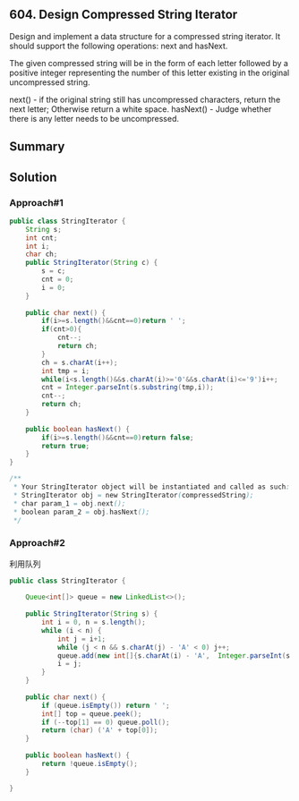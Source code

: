 ## 604. Design Compressed String Iterator
Design and implement a data structure for a compressed string iterator. It should support the following operations: next and hasNext.

The given compressed string will be in the form of each letter followed by a positive integer representing the number of this letter existing in the original uncompressed string.

next() - if the original string still has uncompressed characters, return the next letter; Otherwise return a white space.
hasNext() - Judge whether there is any letter needs to be uncompressed.
## Summary

## Solution

### Approach#1

```java
public class StringIterator {
    String s;
    int cnt;
    int i;
    char ch;
    public StringIterator(String c) {
        s = c;
        cnt = 0;
        i = 0;
    }
    
    public char next() {
        if(i>=s.length()&&cnt==0)return ' ';
        if(cnt>0){
            cnt--;
            return ch;
        }
        ch = s.charAt(i++);
        int tmp = i;
        while(i<s.length()&&s.charAt(i)>='0'&&s.charAt(i)<='9')i++;
        cnt = Integer.parseInt(s.substring(tmp,i));
        cnt--;
        return ch;
    }
    
    public boolean hasNext() {
        if(i>=s.length()&&cnt==0)return false;
        return true;
    }
}

/**
 * Your StringIterator object will be instantiated and called as such:
 * StringIterator obj = new StringIterator(compressedString);
 * char param_1 = obj.next();
 * boolean param_2 = obj.hasNext();
 */
```
### Approach#2
利用队列

```java
public class StringIterator {
    
    Queue<int[]> queue = new LinkedList<>();
    
    public StringIterator(String s) {
        int i = 0, n = s.length();
        while (i < n) {
            int j = i+1;
            while (j < n && s.charAt(j) - 'A' < 0) j++;
            queue.add(new int[]{s.charAt(i) - 'A',  Integer.parseInt(s.substring(i+1, j))});
            i = j;
        }
    }
    
    public char next() {
        if (queue.isEmpty()) return ' ';
        int[] top = queue.peek();
        if (--top[1] == 0) queue.poll();
        return (char) ('A' + top[0]);
    }
    
    public boolean hasNext() {
        return !queue.isEmpty();
    }

}
```